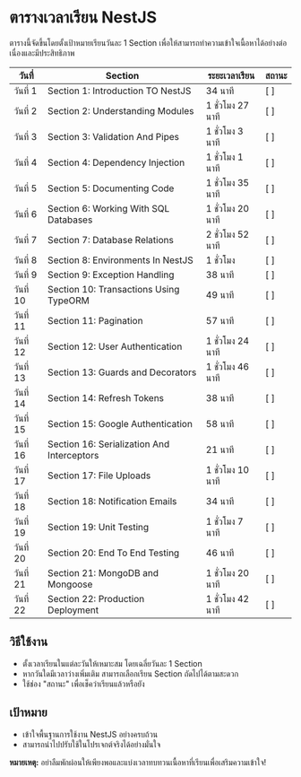 # ตารางเวลาเรียน NestJS

ตารางนี้จัดขึ้นโดยตั้งเป้าหมายเรียนวันละ 1 Section เพื่อให้สามารถทำความเข้าใจเนื้อหาได้อย่างต่อเนื่องและมีประสิทธิภาพ

| วันที่         | Section                                 | ระยะเวลาเรียน | สถานะ |
|----------------|-----------------------------------------|----------------|-------|
| วันที่ 1       | Section 1: Introduction TO NestJS       | 34 นาที        | [ ]   |
| วันที่ 2       | Section 2: Understanding Modules        | 1 ชั่วโมง 27 นาที | [ ]   |
| วันที่ 3       | Section 3: Validation And Pipes         | 1 ชั่วโมง 3 นาที | [ ]   |
| วันที่ 4       | Section 4: Dependency Injection         | 1 ชั่วโมง 1 นาที | [ ]   |
| วันที่ 5       | Section 5: Documenting Code             | 1 ชั่วโมง 35 นาที | [ ]   |
| วันที่ 6       | Section 6: Working With SQL Databases   | 1 ชั่วโมง 20 นาที | [ ]   |
| วันที่ 7       | Section 7: Database Relations           | 2 ชั่วโมง 52 นาที | [ ]   |
| วันที่ 8       | Section 8: Environments In NestJS       | 1 ชั่วโมง      | [ ]   |
| วันที่ 9       | Section 9: Exception Handling           | 38 นาที        | [ ]   |
| วันที่ 10      | Section 10: Transactions Using TypeORM  | 49 นาที        | [ ]   |
| วันที่ 11      | Section 11: Pagination                  | 57 นาที        | [ ]   |
| วันที่ 12      | Section 12: User Authentication         | 1 ชั่วโมง 24 นาที | [ ]   |
| วันที่ 13      | Section 13: Guards and Decorators       | 1 ชั่วโมง 46 นาที | [ ]   |
| วันที่ 14      | Section 14: Refresh Tokens              | 38 นาที        | [ ]   |
| วันที่ 15      | Section 15: Google Authentication       | 58 นาที        | [ ]   |
| วันที่ 16      | Section 16: Serialization And Interceptors | 21 นาที     | [ ]   |
| วันที่ 17      | Section 17: File Uploads                | 1 ชั่วโมง 10 นาที | [ ]   |
| วันที่ 18      | Section 18: Notification Emails         | 34 นาที        | [ ]   |
| วันที่ 19      | Section 19: Unit Testing                | 1 ชั่วโมง 7 นาที | [ ]   |
| วันที่ 20      | Section 20: End To End Testing          | 46 นาที        | [ ]   |
| วันที่ 21      | Section 21: MongoDB and Mongoose        | 1 ชั่วโมง 20 นาที | [ ]   |
| วันที่ 22      | Section 22: Production Deployment       | 1 ชั่วโมง 42 นาที | [ ]   |

## วิธีใช้งาน
- ตั้งเวลาเรียนในแต่ละวันให้เหมาะสม โดยเฉลี่ยวันละ 1 Section
- หากวันใดมีเวลาว่างเพิ่มเติม สามารถเลือกเรียน Section ถัดไปได้ตามสะดวก
- ใช้ช่อง "สถานะ" เพื่อเช็คว่าเรียนแล้วหรือยัง

## เป้าหมาย
- เข้าใจพื้นฐานการใช้งาน NestJS อย่างครบถ้วน
- สามารถนำไปปรับใช้ในโปรเจกต์จริงได้อย่างมั่นใจ

**หมายเหตุ:** อย่าลืมพักผ่อนให้เพียงพอและแบ่งเวลาทบทวนเนื้อหาที่เรียนเพื่อเสริมความเข้าใจ!
